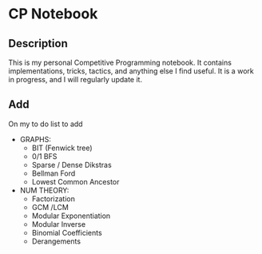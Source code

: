 # CP Notebook

## Description

This is my personal Competitive Programming notebook. It contains implementations, tricks, tactics, and anything else I find useful.
It is a work in progress, and I will regularly update it.

## Add

On my to do list to add

   - GRAPHS:
      - BIT (Fenwick tree)
      - 0/1 BFS
      - Sparse / Dense Dikstras
      - Bellman Ford
      - Lowest Common Ancestor
   - NUM THEORY:
      - Factorization
      - GCM /LCM
      - Modular Exponentiation
      - Modular Inverse
      - Binomial Coefficients 
      - Derangements
      